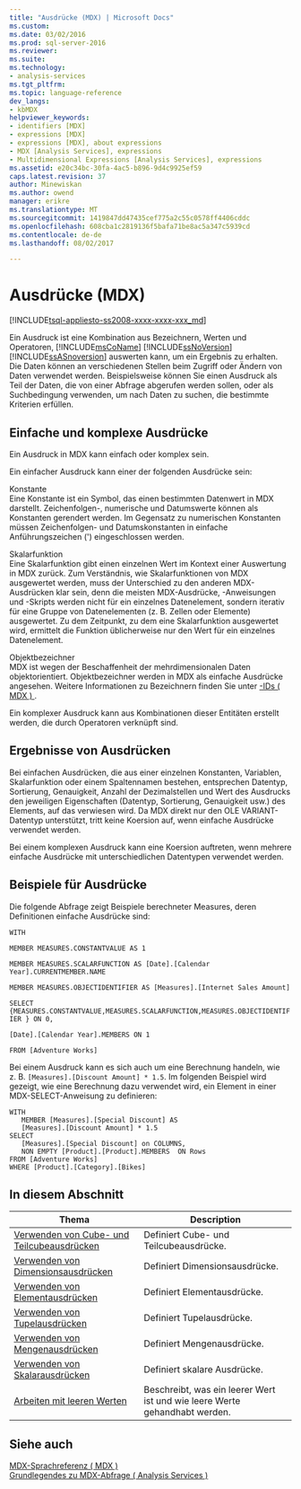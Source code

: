 ```yaml
---
title: "Ausdrücke (MDX) | Microsoft Docs"
ms.custom: 
ms.date: 03/02/2016
ms.prod: sql-server-2016
ms.reviewer: 
ms.suite: 
ms.technology:
- analysis-services
ms.tgt_pltfrm: 
ms.topic: language-reference
dev_langs:
- kbMDX
helpviewer_keywords:
- identifiers [MDX]
- expressions [MDX]
- expressions [MDX], about expressions
- MDX [Analysis Services], expressions
- Multidimensional Expressions [Analysis Services], expressions
ms.assetid: e20c34bc-30fa-4ac5-b896-9d4c9925ef59
caps.latest.revision: 37
author: Minewiskan
ms.author: owend
manager: erikre
ms.translationtype: MT
ms.sourcegitcommit: 1419847dd47435cef775a2c55c0578ff4406cddc
ms.openlocfilehash: 608cba1c2819136f5bafa71be8ac5a347c5939cd
ms.contentlocale: de-de
ms.lasthandoff: 08/02/2017

---
```

# <a name="expressions-mdx"></a>Ausdrücke (MDX)
[!INCLUDE[tsql-appliesto-ss2008-xxxx-xxxx-xxx_md](../includes/tsql-appliesto-ss2008-xxxx-xxxx-xxx-md.md)]

  Ein Ausdruck ist eine Kombination aus Bezeichnern, Werten und Operatoren, [!INCLUDE[msCoName](../includes/msconame-md.md)] [!INCLUDE[ssNoVersion](../includes/ssnoversion-md.md)] [!INCLUDE[ssASnoversion](../includes/ssasnoversion-md.md)] auswerten kann, um ein Ergebnis zu erhalten. Die Daten können an verschiedenen Stellen beim Zugriff oder Ändern von Daten verwendet werden. Beispielsweise können Sie einen Ausdruck als Teil der Daten, die von einer Abfrage abgerufen werden sollen, oder als Suchbedingung verwenden, um nach Daten zu suchen, die bestimmte Kriterien erfüllen.  
  
## <a name="simple-and-complex-expressions"></a>Einfache und komplexe Ausdrücke  
 Ein Ausdruck in MDX kann einfach oder komplex sein.  
  
 Ein einfacher Ausdruck kann einer der folgenden Ausdrücke sein:  
  
 Konstante  
 Eine Konstante ist ein Symbol, das einen bestimmten Datenwert in MDX darstellt. Zeichenfolgen-, numerische und Datumswerte können als Konstanten gerendert werden. Im Gegensatz zu numerischen Konstanten müssen Zeichenfolgen- und Datumskonstanten in einfache Anführungszeichen (') eingeschlossen werden.  
  
 Skalarfunktion  
 Eine Skalarfunktion gibt einen einzelnen Wert im Kontext einer Auswertung in MDX zurück. Zum Verständnis, wie Skalarfunktionen von MDX ausgewertet werden, muss der Unterschied zu den anderen MDX-Ausdrücken klar sein, denn die meisten MDX-Ausdrücke, -Anweisungen und -Skripts werden nicht für ein einzelnes Datenelement, sondern iterativ für eine Gruppe von Datenelementen (z. B. Zellen oder Elemente) ausgewertet. Zu dem Zeitpunkt, zu dem eine Skalarfunktion ausgewertet wird, ermittelt die Funktion üblicherweise nur den Wert für ein einzelnes Datenelement.  
  
 Objektbezeichner  
 MDX ist wegen der Beschaffenheit der mehrdimensionalen Daten objektorientiert. Objektbezeichner werden in MDX als einfache Ausdrücke angesehen. Weitere Informationen zu Bezeichnern finden Sie unter [-IDs &#40; MDX &#41; ](../mdx/identifiers-mdx.md).  
  
 Ein komplexer Ausdruck kann aus Kombinationen dieser Entitäten erstellt werden, die durch Operatoren verknüpft sind.  
  
## <a name="expression-results"></a>Ergebnisse von Ausdrücken  
 Bei einfachen Ausdrücken, die aus einer einzelnen Konstanten, Variablen, Skalarfunktion oder einem Spaltennamen bestehen, entsprechen Datentyp, Sortierung, Genauigkeit, Anzahl der Dezimalstellen und Wert des Ausdrucks den jeweiligen Eigenschaften (Datentyp, Sortierung, Genauigkeit usw.) des Elements, auf das verwiesen wird. Da MDX direkt nur den OLE VARIANT-Datentyp unterstützt, tritt keine Koersion auf, wenn einfache Ausdrücke verwendet werden.  
  
 Bei einem komplexen Ausdruck kann eine Koersion auftreten, wenn mehrere einfache Ausdrücke mit unterschiedlichen Datentypen verwendet werden.  
  
## <a name="expression-examples"></a>Beispiele für Ausdrücke  
 Die folgende Abfrage zeigt Beispiele berechneter Measures, deren Definitionen einfache Ausdrücke sind:  
  
 `WITH`  
  
 `MEMBER MEASURES.CONSTANTVALUE AS 1`  
  
 `MEMBER MEASURES.SCALARFUNCTION AS [Date].[Calendar Year].CURRENTMEMBER.NAME`  
  
 `MEMBER MEASURES.OBJECTIDENTIFIER AS [Measures].[Internet Sales Amount]`  
  
 `SELECT {MEASURES.CONSTANTVALUE,MEASURES.SCALARFUNCTION,MEASURES.OBJECTIDENTIFIER } ON 0,`  
  
 `[Date].[Calendar Year].MEMBERS ON 1`  
  
 `FROM [Adventure Works]`  
  
 Bei einem Ausdruck kann es sich auch um eine Berechnung handeln, wie z. B. `[Measures].[Discount Amount] * 1.5`. Im folgenden Beispiel wird gezeigt, wie eine Berechnung dazu verwendet wird, ein Element in einer MDX-SELECT-Anweisung zu definieren:  
  
```  
WITH   
   MEMBER [Measures].[Special Discount] AS  
   [Measures].[Discount Amount] * 1.5  
SELECT   
   [Measures].[Special Discount] on COLUMNS,  
   NON EMPTY [Product].[Product].MEMBERS  ON Rows  
FROM [Adventure Works]  
WHERE [Product].[Category].[Bikes]  
```  
  
## <a name="in-this-section"></a>In diesem Abschnitt  
  
|Thema|Description|  
|-----------|-----------------|  
|[Verwenden von Cube- und Teilcubeausdrücken](../mdx/using-cube-and-subcube-expressions.md)|Definiert Cube- und Teilcubeausdrücke.|  
|[Verwenden von Dimensionsausdrücken](../mdx/using-dimension-expressions.md)|Definiert Dimensionsausdrücke.|  
|[Verwenden von Elementausdrücken](../mdx/using-member-expressions.md)|Definiert Elementausdrücke.|  
|[Verwenden von Tupelausdrücken](../mdx/using-tuple-expressions.md)|Definiert Tupelausdrücke.|  
|[Verwenden von Mengenausdrücken](../mdx/using-set-expressions.md)|Definiert Mengenausdrücke.|  
|[Verwenden von Skalarausdrücken](../mdx/using-scalar-expressions.md)|Definiert skalare Ausdrücke.|  
|[Arbeiten mit leeren Werten](../mdx/working-with-empty-values.md)|Beschreibt, was ein leerer Wert ist und wie leere Werte gehandhabt werden.|  
  
## <a name="see-also"></a>Siehe auch  
 [MDX-Sprachreferenz &#40; MDX &#41;](../mdx/mdx-language-reference-mdx.md)   
 [Grundlegendes zu MDX-Abfrage &#40; Analysis Services &#41;](../analysis-services/multidimensional-models/mdx/mdx-query-fundamentals-analysis-services.md)  
  
  

